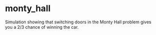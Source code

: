 # monty_hall
Simulation showing that switching doors in the Monty Hall problem gives you a 2/3 chance of winning the car.
